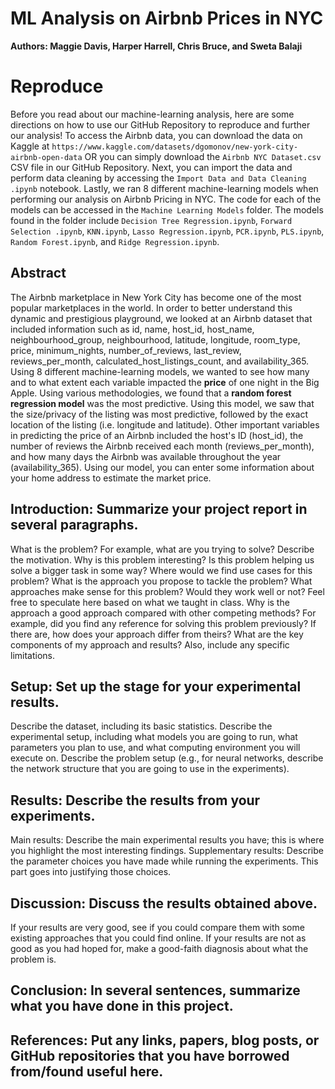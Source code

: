 # ML Analysis on Airbnb Prices in NYC
**Authors: Maggie Davis, Harper Harrell, Chris Bruce, and Sweta Balaji** 

# Reproduce 
Before you read about our machine-learning analysis, here are some directions on how to use our GitHub Repository to reproduce and further our analysis! To access the Airbnb data, you can download the data on Kaggle at `https://www.kaggle.com/datasets/dgomonov/new-york-city-airbnb-open-data` OR you can simply download the `Airbnb NYC Dataset.csv` CSV file in our GitHub Repository. Next, you can import the data and perform data cleaning by accessing the `Import Data and Data Cleaning .ipynb` notebook. Lastly, we ran 8 different machine-learning models when performing our analysis on Airbnb Pricing in NYC. The code for each of the models can be accessed in the `Machine Learning Models` folder. The models found in the folder include `Decision Tree Regression.ipynb`, `Forward Selection .ipynb`, `KNN.ipynb`, `Lasso Regression.ipynb`, `PCR.ipynb`, `PLS.ipynb`, `Random Forest.ipynb`, and `Ridge Regression.ipynb`. 

## Abstract 
The Airbnb marketplace in New York City has become one of the most popular marketplaces in the world. In order to better understand this dynamic and prestigious playground, we looked at an Airbnb dataset that included information such as id, name, host_id, host_name, neighbourhood_group, neighbourhood, latitude, longitude, room_type, price, minimum_nights, number_of_reviews, last_review, reviews_per_month, calculated_host_listings_count, and availability_365. Using 8 different machine-learning models, we wanted to see how many and to what extent each variable impacted the **price** of one night in the Big Apple. Using various methodologies, we found that a **random forest regression model** was the most predictive. Using this model, we saw that the size/privacy of the listing was most predictive, followed by the exact location of the listing (i.e. longitude and latitude). Other important variables in predicting the price of an Airbnb included the host's ID (host_id), the number of reviews the Airbnb received each month (reviews_per_month), and how many days the Airbnb was available throughout the year (availability_365). Using our model, you can enter some information about your home address to estimate the market price.

## **Introduction: Summarize your project report in several paragraphs.**
What is the problem? For example, what are you trying to solve? Describe the motivation.
Why is this problem interesting? Is this problem helping us solve a bigger task in some way? Where would we find use cases for this problem?
What is the approach you propose to tackle the problem? What approaches make sense for this problem? Would they work well or not? Feel free to speculate here based on what we taught in class.
Why is the approach a good approach compared with other competing methods? For example, did you find any reference for solving this problem previously? If there are, how does your approach differ from theirs?
What are the key components of my approach and results? Also, include any specific limitations.

## **Setup: Set up the stage for your experimental results.**
Describe the dataset, including its basic statistics.
Describe the experimental setup, including what models you are going to run, what parameters you plan to use, and what computing environment you will execute on.
Describe the problem setup (e.g., for neural networks, describe the network structure that you are going to use in the experiments).

## **Results: Describe the results from your experiments.**
Main results: Describe the main experimental results you have; this is where you highlight the most interesting findings.
Supplementary results: Describe the parameter choices you have made while running the experiments. This part goes into justifying those choices.

## **Discussion: Discuss the results obtained above.** 
If your results are very good, see if you could compare them with some existing approaches that you could find online. If your results are not as good as you had hoped for, make a good-faith diagnosis about what the problem is.

## **Conclusion: In several sentences, summarize what you have done in this project.**

## **References: Put any links, papers, blog posts, or GitHub repositories that you have borrowed from/found useful here.**
